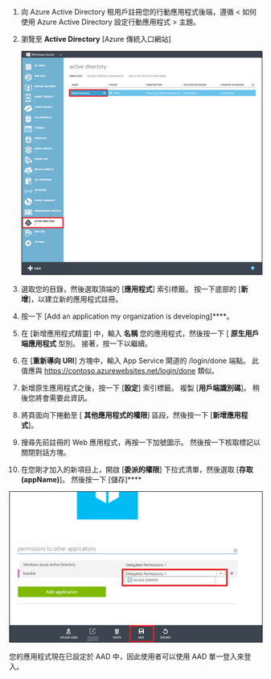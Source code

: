1. 向 Azure Active Directory 租用戶註冊您的行動應用程式後端，遵循 < 如何使用 Azure Active Directory 設定行動應用程式 > 主題。

2. 瀏覽至 **Active Directory** [Azure 傳統入口網站]

   ![](./media/app-service-mobile-adal-register-app/app-service-navigate-aad.png)

3. 選取您的目錄，然後選取頂端的 [**應用程式**] 索引標籤。 按一下底部的 [**新增**]，以建立新的應用程式註冊。

4. 按一下 [Add an application my organization is developing]****。

5. 在 [新增應用程式精靈] 中，輸入 **名稱** 您的應用程式，然後按一下 [  **原生用戶端應用程式** 型別。 接著，按一下以繼續。

6. 在 [**重新導向 URI**] 方塊中，輸入 App Service 閘道的 /login/done 端點。 此值應與 https://contoso.azurewebsites.net/login/done 類似。

7. 新增原生應用程式之後，按一下 [**設定**] 索引標籤。 複製 [**用戶端識別碼**]。 稍後您將會需要此資訊。

8. 將頁面向下捲動至 [ **其他應用程式的權限**] 區段，然後按一下 [**新增應用程式**]。

9. 搜尋先前註冊的 Web 應用程式，再按一下加號圖示。 然後按一下核取標記以關閉對話方塊。

10. 在您剛才加入的新項目上，開啟 [**委派的權限**] 下拉式清單，然後選取 [**存取 (appName)**]。 然後按一下 [儲存]****

   ![](./media/app-service-mobile-adal-register-app/aad-native-client-add-permissions.png)

您的應用程式現在已設定於 AAD 中，因此使用者可以使用 AAD 單一登入來登入。


[azure classic portal]: https://manage.windowsazure.com/ 
[how to configure your mobile app with azure active directory]: ../articles/app-service-how-to-configure-active-directory-authentication.md 

